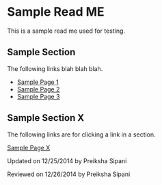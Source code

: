 Sample Read ME
===========
This is a sample read me used for testing.

Sample Section
---------------
The following links blah blah blah. 

* [Sample Page 1](Sample/SamplePage1) 
* [Sample Page 2](Sample/SamplePage2) 
* [Sample Page 3](Sample/SamplePage3) 

Sample Section X
-----------------
The following links are for clicking a link in a section.

[Sample Page X](Sample/SamplePageX)

<p class="updated">Updated on 12/25/2014 by Preiksha Sipani</p>
<p class="reviewed">Reviewed on 12/26/2014 by Preiksha Sipani</p>

